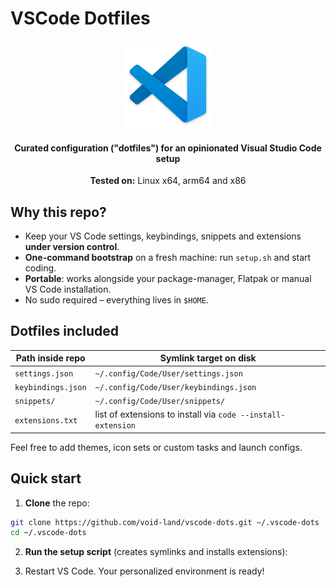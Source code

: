 # VSCode Dotfiles

<p align="center">
  <img width="140" src="./assets/vscode.png" alt="VS Code logo">
</p>

<p align="center">
  <h4 align="center">Curated configuration ("dotfiles") for an opinionated Visual Studio Code setup</h4>
  <p align="center"><strong>Tested on:</strong> Linux x64, arm64 and x86</p>
</p>

## Why this repo?

- Keep your VS Code settings, keybindings, snippets and extensions **under version control**.  
- **One-command bootstrap** on a fresh machine: run `setup.sh` and start coding.  
- **Portable**: works alongside your package-manager, Flatpak or manual VS Code installation.  
- No sudo required – everything lives in `$HOME`.

## Dotfiles included

| Path inside repo | Symlink target on disk |
|------------------|------------------------|
| `settings.json`  | `~/.config/Code/User/settings.json` |
| `keybindings.json` | `~/.config/Code/User/keybindings.json` |
| `snippets/` | `~/.config/Code/User/snippets/` |
| `extensions.txt` | list of extensions to install via `code --install-extension` |

Feel free to add themes, icon sets or custom tasks and launch configs.

## Quick start

1. **Clone** the repo:

```bash
git clone https://github.com/void-land/vscode-dots.git ~/.vscode-dots
cd ~/.vscode-dots
```

2. **Run the setup script** (creates symlinks and installs extensions):

3. Restart VS Code. Your personalized environment is ready!

